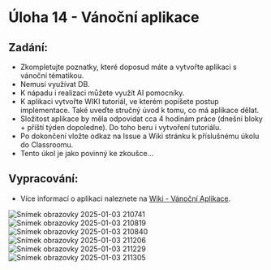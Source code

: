 # Úloha 14 - Vánoční aplikace

## Zadání:
- Zkompletujte poznatky, které doposud máte a vytvořte aplikaci s vánoční tématikou.
- Nemusí využívat DB.
- K nápadu i realizaci můžete využít AI pomocníky.
- K aplikaci vytvořte WIKI tutoriál, ve kterém popíšete postup implementace. Také uveďte stručný úvod k tomu, co má aplikace dělat.
- Složitost aplikace by měla odpovídat cca 4 hodinám práce (dnešní bloky + příští týden dopoledne). Do toho beru i vytvoření tutoriálu.
- Po dokončení vložte odkaz na Issue a Wiki stránku k příslušnému úkolu do Classroomu.
- Tento úkol je jako povinný ke zkoušce...

## Vypracování:

- Více informací o aplikaci naleznete na [Wiki - Vánoční Aplikace](./wiki/README.md).

![Snímek obrazovky 2025-01-03 210741](https://github.com/user-attachments/assets/386a4b40-d7f3-438d-83a8-a9c86dd1ade0)
![Snímek obrazovky 2025-01-03 210819](https://github.com/user-attachments/assets/6d4e94a2-02dc-4ad0-9dd8-79c77ff2c873)
![Snímek obrazovky 2025-01-03 210840](https://github.com/user-attachments/assets/1f907aec-cb0a-4a6c-83f8-98750a867866)
![Snímek obrazovky 2025-01-03 211206](https://github.com/user-attachments/assets/ac3651e7-3ba6-400b-b912-01b96cc990c7)
![Snímek obrazovky 2025-01-03 211229](https://github.com/user-attachments/assets/5c828103-d298-49e3-bbd1-d9ea90a168ac)
![Snímek obrazovky 2025-01-03 211305](https://github.com/user-attachments/assets/0fd5ef6f-a7fb-40ab-8326-b4bce4c43ae9)
